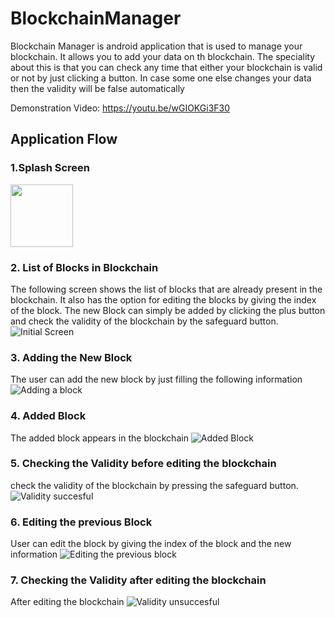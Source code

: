 # BlockchainManager
Blockchain Manager is android application that is used to manage your blockchain. It allows you to add your data on th blockchain. The speciality about this is that you can check any time that either your blockchain is valid or not by just clicking a button. In case some one else changes your data then the validity will be false automatically

Demonstration Video: https://youtu.be/wGIOKGi3F30

## Application Flow

### 1.Splash Screen 
<img src="https://user-images.githubusercontent.com/34195406/130229246-f242ea43-829a-45da-b441-8aa150232d07.png" width="100" height="100">

### 2. List of Blocks in Blockchain
The following screen shows the list of blocks that are already present in the blockchain. It also has the option for editing the blocks by giving the index of the block.
The new Block can simply be added by clicking the plus button and check the validity of the blockchain by the safeguard button.
![Initial Screen](https://user-images.githubusercontent.com/34195406/130229410-b4af5f22-1c33-436e-86fd-f4e5a1e211aa.png)

### 3. Adding the New Block
The user can add the new block by just filling the following information
![Adding a block](https://user-images.githubusercontent.com/34195406/130229572-e6ad18bf-f7b5-4ed4-aba2-af27f735e6ca.png)

### 4. Added Block
The added block appears in the blockchain
![Added Block](https://user-images.githubusercontent.com/34195406/130229880-d3d91f3e-4bd7-4a03-be5f-5256ac6bab28.png)

### 5. Checking the Validity before editing the blockchain
check the validity of the blockchain by pressing the safeguard button.
![Validity succesful](https://user-images.githubusercontent.com/34195406/130230217-69a3b95a-b9bc-44fb-8764-df9a5ebf6c45.png)

### 6. Editing the previous Block
User can edit the block by giving the index of the block and the new information
![Editing the previous block](https://user-images.githubusercontent.com/34195406/130230092-4d06e527-3015-4df7-926b-4c3c4f6f8077.png)

### 7. Checking the Validity after editing the blockchain
After editing the blockchain 
![Validity unsuccesful](https://user-images.githubusercontent.com/34195406/130230404-3e8ecff6-af15-4729-8293-e83d1e402c66.png)

